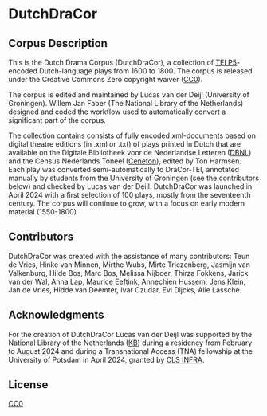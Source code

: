 # DutchDraCor
## Corpus Description
This is the Dutch Drama Corpus (DutchDraCor), a collection of [TEI P5](https://tei-c.org/guidelines/p5/)-encoded Dutch-language plays from 1600 to 1800. The corpus is released under the Creative Commons Zero copyright waiver ([CC0](https://creativecommons.org/share-your-work/public-domain/cc0/)).

The corpus is edited and maintained by Lucas van der Deijl (University of Groningen). Willem Jan Faber (The National Library of the Netherlands) 
designed and coded the workflow used to automatically convert a significant part of the corpus. 

The collection contains consists of fully encoded xml-documents based on digital theatre editions (in .xml or .txt) of plays printed in Dutch that are available on the Digitale Bibliotheek voor de Nederlandse Letteren 
([DBNL](https://www.dbnl.org/)) and the Census Nederlands Toneel ([Ceneton](https://www.let.leidenuniv.nl/Dutch/Ceneton/)), edited by Ton Harmsen.
Each play was converted semi-automatically to DraCor-TEI, annotated manually by students from the University of Groningen (see the contributors below) and checked by Lucas van der Deijl. 
DutchDraCor was launched in April 2024 with a first selection of 100 plays, mostly from the seventeenth century. The corpus will continue to grow, with a focus on early modern material (1550-1800).

## Contributors
DutchDraCor was created with the assistance of many contributors: Teun de Vries, Hinke van Minnen, Mirthe Wubs, Mirte Triezenberg, Jasmijn van Valkenburg, 
Hilde Bos, Marc Bos, Melissa Nijboer, Thirza Fokkens, Jarick van der Wal, Anna Lap, Maurice Eeftink, Annechien Hussem, Jens Klein, Jan de Vries, Hidde van Deemter, 
Ivar Czudar, Evi Dijcks, Alie Lassche.


## Acknowledgments 
For the creation of DutchDraCor Lucas van der Deijl was supported by the National Library of the Netherlands ([KB](https://www.kb.nl/)) during a residency from February to August 2024 and during a Transnational Access (TNA) fellowship
at the University of Potsdam in April 2024, granted by [CLS INFRA](https://clsinfra.io/). 

## License

[CC0](https://creativecommons.org/share-your-work/public-domain/cc0/)
